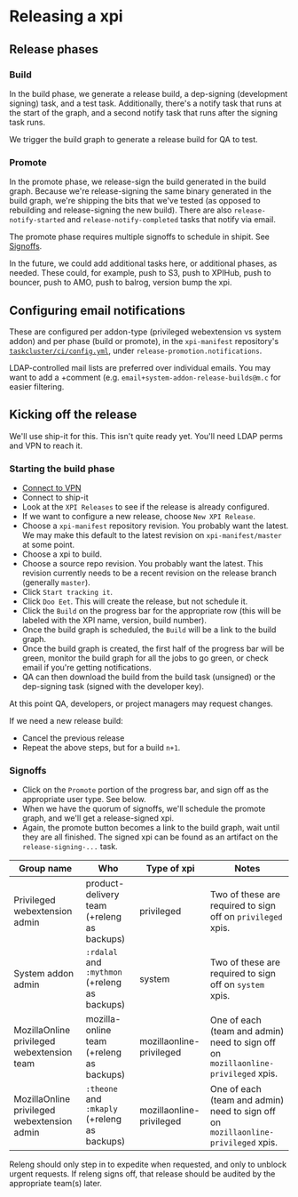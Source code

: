 # Releasing a xpi

## Release phases

### Build

In the build phase, we generate a release build, a dep-signing (development signing) task, and a test task. Additionally, there's a notify task that runs at the start of the graph, and a second notify task that runs after the signing task runs.

We trigger the build graph to generate a release build for QA to test.

### Promote

In the promote phase, we release-sign the build generated in the build graph. Because we're release-signing the same binary generated in the build graph, we're shipping the bits that we've tested (as opposed to rebuilding and release-signing the new build). There are also `release-notify-started` and `release-notify-completed` tasks that notify via email.

The promote phase requires multiple signoffs to schedule in shipit. See [Signoffs](#Signoffs).

In the future, we could add additional tasks here, or additional phases, as needed. These could, for example, push to S3, push to XPIHub, push to bouncer, push to AMO, push to balrog, version bump the xpi.

## Configuring email notifications

These are configured per addon-type (privileged webextension vs system addon) and per phase (build or promote), in the `xpi-manifest` repository's [`taskcluster/ci/config.yml`](../taskcluster/ci/config.yml), under `release-promotion.notifications`.

LDAP-controlled mail lists are preferred over individual emails. You may want to add a +comment (e.g. `email+system-addon-release-builds@m.c` for easier filtering.

## Kicking off the release

We'll use ship-it for this. This isn't quite ready yet. You'll need LDAP perms and VPN to reach it.

### Starting the build phase

  - [Connect to VPN](https://mana.mozilla.org/wiki/display/IT/Mozilla+VPN)
  - Connect to ship-it
  - Look at the `XPI Releases` to see if the release is already configured.
  - If we want to configure a new release, choose `New XPI Release`.
  - Choose a `xpi-manifest` repository revision. You probably want the latest. We may make this default to the latest revision on `xpi-manifest/master` at some point.
  - Choose a xpi to build.
  - Choose a source repo revision. You probably want the latest. This revision currently needs to be a recent revision on the release branch (generally `master`).
  - Click `Start tracking it`.
  - Click `Doo Eet`. This will create the release, but not schedule it.
  - Click the `Build` on the progress bar for the appropriate row (this will be labeled with the XPI name, version, build number).
  - Once the build graph is scheduled, the `Build` will be a link to the build graph.
  - Once the build graph is created, the first half of the progress bar will be green, monitor the build graph for all the jobs to go green, or check email if you're getting notifications.
  - QA can then download the build from the build task (unsigned) or the dep-signing task (signed with the developer key).

At this point QA, developers, or project managers may request changes.

If we need a new release build:

  - Cancel the previous release
  - Repeat the above steps, but for a build `n+1`.

### Signoffs

  - Click on the `Promote` portion of the progress bar, and sign off as the appropriate user type. See below.
  - When we have the quorum of signoffs, we'll schedule the promote graph, and we'll get a release-signed xpi.
  - Again, the promote button becomes a link to the build graph, wait until they are all finished. The signed xpi can be found as an artifact on the `release-signing-...` task.

| Group name | Who | Type of xpi | Notes |
| ---------- | --- | ----------- | ----- |
Privileged webextension admin | product-delivery team (+releng as backups) | privileged | Two of these are required to sign off on `privileged` xpis.
System addon admin | `:rdalal` and `:mythmon` (+releng as backups) | system | Two of these are required to sign off on `system` xpis.
MozillaOnline privileged webextension team | mozilla-online team (+releng as backups) | mozillaonline-privileged | One of each (team and admin) need to sign off on `mozillaonline-privileged` xpis.
MozillaOnline privileged webextension admin | `:theone` and `:mkaply` (+releng as backups) | mozillaonline-privileged | One of each (team and admin) need to sign off on `mozillaonline-privileged` xpis.

Releng should only step in to expedite when requested, and only to unblock urgent requests. If releng signs off, that release should be audited by the appropriate team(s) later.
